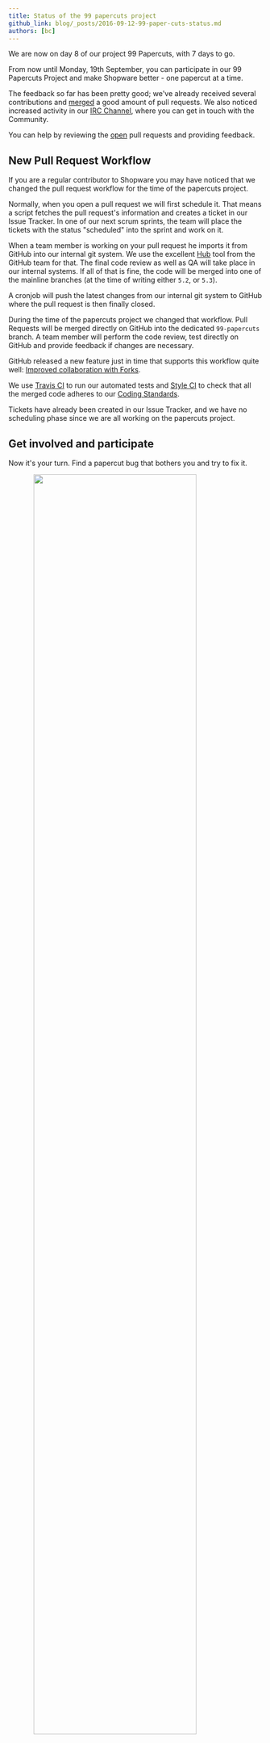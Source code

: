 ```yaml
---
title: Status of the 99 papercuts project
github_link: blog/_posts/2016-09-12-99-paper-cuts-status.md
authors: [bc]
---
```


We are now on day 8 of our project 99 Papercuts, with 7 days to go.

From now until Monday, 19th September, you can participate in our 99 Papercuts Project and make Shopware better - one papercut at a time.

The feedback so far has been pretty good; we've already received several contributions and [merged](https://github.com/shopware/shopware/pulls?q=is%3Apr+%5BPapercut%5D+is%3Aclosed) a good amount of pull requests.
We also noticed increased activity in our [IRC Channel](/community/irc/), where you can get in touch with the Community.

You can help by reviewing the [open](https://github.com/shopware/shopware/pulls?utf8=%E2%9C%93&q=%3Apr%20is%3Aopen%20%5BPapercut%5D) pull requests and providing feedback.

## New Pull Request Workflow

If you are a regular contributor to Shopware you may have noticed that we changed the pull request workflow for the time of the papercuts project.

Normally, when you open a pull request we will first schedule it. That means a script fetches the pull request's information and creates a ticket in our Issue Tracker. In one of our next scrum sprints, the team will place the tickets with the status "scheduled" into the sprint and work on it.

When a team member is working on your pull request he imports it from GitHub into our internal git system. We use the excellent [Hub](https://hub.github.com/) tool from the GitHub team for that. 
The final code review as well as QA will take place in our internal systems. If all of that is fine, the code will be merged into one of the mainline branches (at the time of writing either `5.2`, or `5.3`). 

A cronjob will push the latest changes from our internal git system to GitHub where the pull request is then finally closed.

During the time of the papercuts project we changed that workflow.
Pull Requests will be merged directly on GitHub into the dedicated `99-papercuts` branch. 
A team member will perform the code review, test directly on GitHub and provide feedback if changes are necessary.

GitHub released a new feature just in time that supports this workflow quite well: [Improved collaboration with Forks](https://github.com/blog/2247-improving-collaboration-with-forks).

We use [Travis CI](https://travis-ci.org/shopware/shopware/pull_requests) to run our automated tests and [Style CI](https://styleci.io/repos/5682970) to check that all the merged code adheres to our [Coding Standards](/developers-guide/coding-standards/).

Tickets have already been created in our Issue Tracker, and we have no scheduling phase since we are all working on the papercuts project.

## Get involved and participate
Now it's your turn. Find a papercut bug that bothers you and try to fix it.

<img style="width: 80%; margin: auto; display:block" src="/blog/img/99-paper-cuts/paper-cuts-logo.png">

